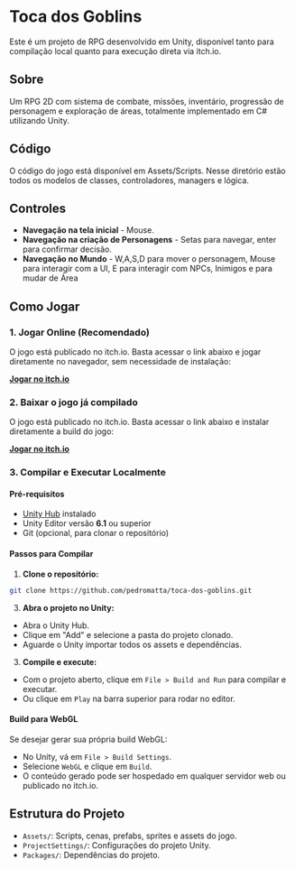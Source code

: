 # Toca dos Goblins

Este é um projeto de RPG desenvolvido em Unity, disponível tanto para compilação local quanto para execução direta via itch.io.

## Sobre

Um RPG 2D com sistema de combate, missões, inventário, progressão de personagem e exploração de áreas, totalmente implementado em C# utilizando Unity.

## Código

O código do jogo está disponível em Assets/Scripts. Nesse diretório estão todos os modelos de classes, controladores, managers e lógica.

## Controles

- **Navegação na tela inicial** - Mouse.
- **Navegação na criação de Personagens** - Setas para navegar, enter para confirmar decisão.
- **Navegação no Mundo** - W,A,S,D para mover o personagem, Mouse para interagir com a UI, E para interagir com NPCs, Inimigos e para mudar de Área

## Como Jogar

### 1. Jogar Online (Recomendado)

O jogo está publicado no itch.io. Basta acessar o link abaixo e jogar diretamente no navegador, sem necessidade de instalação:

[**Jogar no itch.io**](https://pedromatta.itch.io/toca-dos-goblins-web)  

### 2. Baixar o jogo já compilado

O jogo está publicado no itch.io. Basta acessar o link abaixo e instalar diretamente a build do jogo:

[**Jogar no itch.io**](https://pedromatta.itch.io/toca-dos-goblins)  


### 3. Compilar e Executar Localmente

#### Pré-requisitos

- [Unity Hub](https://unity.com/download) instalado
- Unity Editor versão **6.1** ou superior
- Git (opcional, para clonar o repositório)

#### Passos para Compilar

1. **Clone o repositório:**

```bash
git clone https://github.com/pedromatta/toca-dos-goblins.git 
```

3. **Abra o projeto no Unity:**
- Abra o Unity Hub.
- Clique em "Add" e selecione a pasta do projeto clonado.
- Aguarde o Unity importar todos os assets e dependências.

3. **Compile e execute:**
- Com o projeto aberto, clique em `File > Build and Run` para compilar e executar.
- Ou clique em `Play` na barra superior para rodar no editor.

#### Build para WebGL

Se desejar gerar sua própria build WebGL:

- No Unity, vá em `File > Build Settings`.
- Selecione `WebGL` e clique em `Build`.
- O conteúdo gerado pode ser hospedado em qualquer servidor web ou publicado no itch.io.

## Estrutura do Projeto

- `Assets/`: Scripts, cenas, prefabs, sprites e assets do jogo.
- `ProjectSettings/`: Configurações do projeto Unity.
- `Packages/`: Dependências do projeto.
